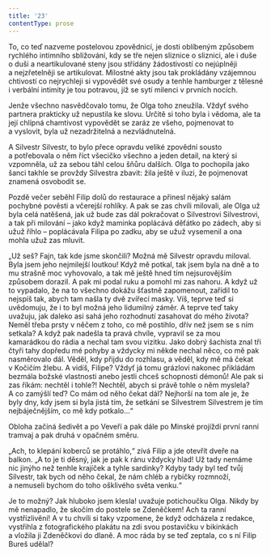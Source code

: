 ```yaml
---
title: '23'
contentType: prose
---
```


<section>

To, co teď nazveme postelovou zpovědnicí, je dosti oblíbeným způsobem rychlého intimního sbližování, kdy se tře nejen sliznice o sliznici, ale i duše o duši a neartikulované steny jsou střídány žádostivostí co nejúplněji a nejzřetelněji se artikulovat. Milostné akty jsou tak prokládány vzájemnou chtivostí co nejrychleji si vypovědět své osudy a tenhle hamburger z tělesné i verbální intimity je tou potravou, jíž se sytí milenci v prvních nocích.

Jenže všechno nasvědčovalo tomu, že Olga toho zneužila. Vždyť svého partnera prakticky už nepustila ke slovu. Určitě si toho byla i vědoma, ale ta její chlípná chamtivost vypovědět se zaráz ze všeho, pojmenovat to a vyslovit, byla už nezadržitelná a nezvládnutelná.

A Silvestr Silvestr, to bylo přece opravdu veliké zpovědní sousto a potřebovala o něm říct všecičko všechno a jeden detail, na který si vzpomněla, už za sebou táhl celou šňůru dalších. Olga to pochopila jako šanci takhle se provždy Silvestra zbavit: žila ještě v iluzi, že pojmenovat znamená osvobodit se.

Pozdě večer seběhl Filip dolů do restaurace a přinesl nějaký salám pochybné pověsti a včerejší rohlíky. A pak se zas chvíli milovali, ale Olga už byla celá natěšená, jak už bude zas dál pokračovat o Silvestrovi Silvestrovi, a tak při milování – jako když maminka poplácává děťátko po zádech, aby si užuž říhlo – poplácávala Filipa po zadku, aby se užuž vysemenil a ona mohla užuž zas mluvit.

„Už seš? Fajn, tak kde jsme skončili? Možná mě Silvestr opravdu miloval. Byla jsem jeho nejmilejší loutkou! Když mě potkal, tak jsem byla na dně a to mu strašně moc vyhovovalo, a tak mě ještě hned tím nejsurovějším způsobem dorazil. A pak mi podal ruku a pomohl mi zas nahoru. A když už to vypadalo, že na to všechno dokážu šťastně zapomenout, zařídil to nejspíš tak, abych tam našla ty dvě zvířecí masky. Víš, teprve teď si uvědomuju, že i to byl možná jeho lidumilný záměr. A teprve teď taky uvažuju, jak daleko asi sahá jeho rozhodnutí zasahovat do mého života? Neměl třeba prsty v něčem z toho, co mě postihlo, dřív než jsem se s ním setkala? A když pak nadešla ta pravá chvíle, vypravil se za mou kamarádkou do rádia a nechal tam svou vizitku. Jako dobrý šachista znal tři čtyři tahy dopředu mé pohyby a vždycky mi někde nechal něco, co mě pak nasměrovalo dál. Věděl, kdy přijdu do rozhlasu, a věděl, kdy mě má čekat v Kočičím žlebu. A vidíš, Filipe? Vždyť já tomu grázlovi nakonec přikládám bezmála božské vlastnosti anebo jestli chceš schopnosti démonů! Ale pak si zas říkám: nechtěl i tohle?! Nechtěl, abych si právě tohle o něm myslela? A co zamýšlí teď? Co mám od něho čekat dál? Nejhorší na tom ale je, že byly dny, kdy jsem si byla jistá tím, že setkání se Silvestrem Silvestrem je tím nejbáječnějším, co mě kdy potkalo…“

</section>

<section>

Obloha začíná šedivět a po Veveří a pak dále po Minské projíždí první ranní tramvaj a pak druhá v opačném směru.

„Ach, to klepání koberců se protáhlo,“ zívá Filip a jde otevřít dveře na balkon. „A to je ti děsný, jak je pak k ránu vždycky hlad! Už tady nemáme nic jinýho než tenhle krajíček a tyhle sardinky? Kdyby tady byl teď tvůj Silvestr, tak bych od něho čekal, že nám chléb a rybičky rozmnoží, a nemuseli bychom do toho ošklivého světa venku.“

Je to možný? Jak hluboko jsem klesla! uvažuje potichoučku Olga. Nikdy by mě nenapadlo, že skočím do postele se Zdeněčkem! Ach ta ranní vystřízlivění! A v tu chvíli si taky vzpomene, že když odcházela z redakce, vystřihla z fotografického plakátu na zdi svou postavičku v bikinkách a vložila ji Zdeněčkovi do dlaně. A moc ráda by se teď zeptala, co s ní Filip Bureš udělal?

</section>
